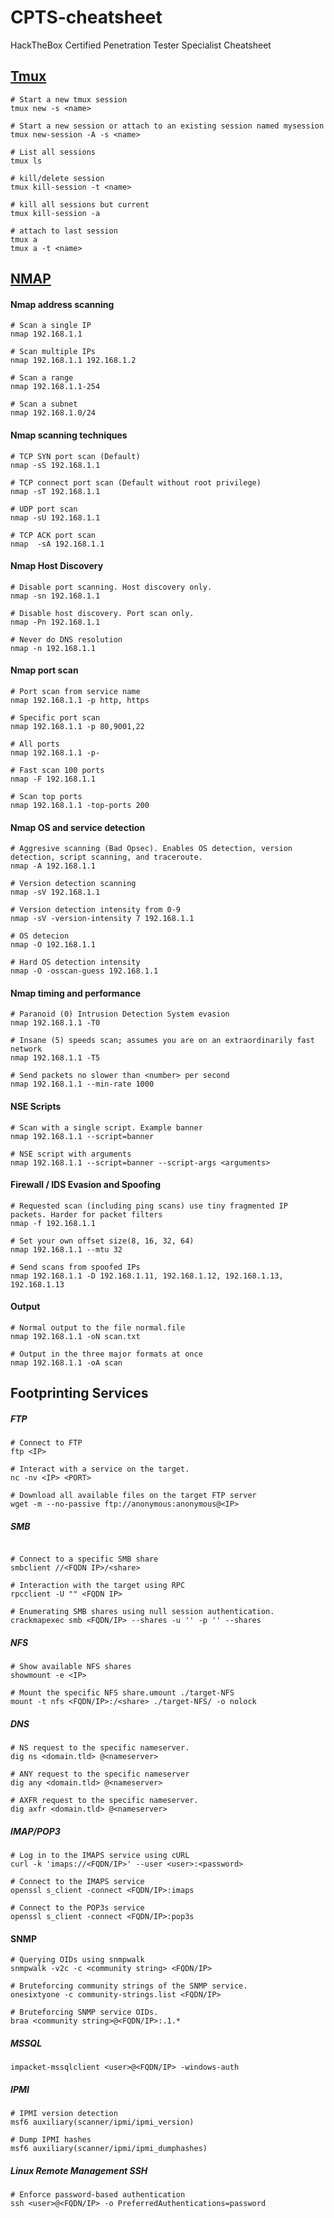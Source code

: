 # CPTS-cheatsheet
HackTheBox Certified Penetration Tester Specialist Cheatsheet


## [Tmux](https://tmuxcheatsheet.com/)
```
# Start a new tmux session
tmux new -s <name>

# Start a new session or attach to an existing session named mysession
tmux new-session -A -s <name>

# List all sessions
tmux ls

# kill/delete session
tmux kill-session -t <name>

# kill all sessions but current
tmux kill-session -a

# attach to last session
tmux a
tmux a -t <name>
```

## [NMAP](https://www.stationx.net/nmap-cheat-sheet/)
#### Nmap address scanning
```
# Scan a single IP
nmap 192.168.1.1

# Scan multiple IPs
nmap 192.168.1.1 192.168.1.2

# Scan a range
nmap 192.168.1.1-254

# Scan a subnet
nmap 192.168.1.0/24
```
#### Nmap scanning techniques
```
# TCP SYN port scan (Default)
nmap -sS 192.168.1.1

# TCP connect port scan (Default without root privilege)
nmap -sT 192.168.1.1

# UDP port scan
nmap -sU 192.168.1.1

# TCP ACK port scan
nmap  -sA 192.168.1.1
```
#### Nmap Host Discovery
```
# Disable port scanning. Host discovery only.
nmap -sn 192.168.1.1

# Disable host discovery. Port scan only.
nmap -Pn 192.168.1.1

# Never do DNS resolution
nmap -n 192.168.1.1

```

#### Nmap port scan
```
# Port scan from service name
nmap 192.168.1.1 -p http, https

# Specific port scan
nmap 192.168.1.1 -p 80,9001,22

# All ports
nmap 192.168.1.1 -p-

# Fast scan 100 ports
nmap -F 192.168.1.1

# Scan top ports
nmap 192.168.1.1 -top-ports 200
```

#### Nmap OS and service detection
```
# Aggresive scanning (Bad Opsec). Enables OS detection, version detection, script scanning, and traceroute.
nmap -A 192.168.1.1

# Version detection scanning
nmap -sV 192.168.1.1

# Version detection intensity from 0-9
nmap -sV -version-intensity 7 192.168.1.1

# OS detecion
nmap -O 192.168.1.1

# Hard OS detection intensity
nmap -O -osscan-guess 192.168.1.1
```

#### Nmap timing and performance
```
# Paranoid (0) Intrusion Detection System evasion
nmap 192.168.1.1 -T0

# Insane (5) speeds scan; assumes you are on an extraordinarily fast network
nmap 192.168.1.1 -T5

# Send packets no slower than <number> per second
nmap 192.168.1.1 --min-rate 1000
```
#### NSE Scripts
```
# Scan with a single script. Example banner
nmap 192.168.1.1 --script=banner

# NSE script with arguments
nmap 192.168.1.1 --script=banner --script-args <arguments>
```
#### Firewall / IDS Evasion and Spoofing
```
# Requested scan (including ping scans) use tiny fragmented IP packets. Harder for packet filters
nmap -f 192.168.1.1

# Set your own offset size(8, 16, 32, 64)
nmap 192.168.1.1 --mtu 32

# Send scans from spoofed IPs
nmap 192.168.1.1 -D 192.168.1.11, 192.168.1.12, 192.168.1.13, 192.168.1.13 
```
#### Output
```
# Normal output to the file normal.file
nmap 192.168.1.1 -oN scan.txt

# Output in the three major formats at once
nmap 192.168.1.1 -oA scan
```
## Footprinting Services
##### FTP
```
# Connect to FTP
ftp <IP>

# Interact with a service on the target.
nc -nv <IP> <PORT>

# Download all available files on the target FTP server
wget -m --no-passive ftp://anonymous:anonymous@<IP>
```
##### SMB
```

# Connect to a specific SMB share
smbclient //<FQDN IP>/<share>

# Interaction with the target using RPC
rpcclient -U "" <FQDN IP>

# Enumerating SMB shares using null session authentication.
crackmapexec smb <FQDN/IP> --shares -u '' -p '' --shares
```
##### NFS
```
# Show available NFS shares
showmount -e <IP>

# Mount the specific NFS share.umount ./target-NFS
mount -t nfs <FQDN/IP>:/<share> ./target-NFS/ -o nolock
```
##### DNS
```
# NS request to the specific nameserver.
dig ns <domain.tld> @<nameserver>

# ANY request to the specific nameserver
dig any <domain.tld> @<nameserver>

# AXFR request to the specific nameserver.
dig axfr <domain.tld> @<nameserver>
```

##### IMAP/POP3
```
# Log in to the IMAPS service using cURL
curl -k 'imaps://<FQDN/IP>' --user <user>:<password>

# Connect to the IMAPS service
openssl s_client -connect <FQDN/IP>:imaps

# Connect to the POP3s service
openssl s_client -connect <FQDN/IP>:pop3s
```

#### SNMP
```
# Querying OIDs using snmpwalk
snmpwalk -v2c -c <community string> <FQDN/IP>

# Bruteforcing community strings of the SNMP service.
onesixtyone -c community-strings.list <FQDN/IP>

# Bruteforcing SNMP service OIDs.
braa <community string>@<FQDN/IP>:.1.*
```
##### MSSQL
```
impacket-mssqlclient <user>@<FQDN/IP> -windows-auth
```
##### IPMI
```
# IPMI version detection
msf6 auxiliary(scanner/ipmi/ipmi_version)

# Dump IPMI hashes
msf6 auxiliary(scanner/ipmi/ipmi_dumphashes)
```
##### Linux Remote Management SSH
```
# Enforce password-based authentication
ssh <user>@<FQDN/IP> -o PreferredAuthentications=password
```
